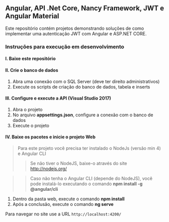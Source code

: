 ## Angular, API .Net Core, Nancy Framework, JWT e Angular Material

Este repositório contém projetos demonstrando soluções de como implementar uma autenticação JWT com
Angular e ASP.NET CORE.

### Instruções para execução em desenvolvimento

#### I. Baixe este repositório

#### II. Crie o banco de dados

1. Abra uma conexão com o SQL Server (deve ter direito administrativos)
2. Execute os scripts de criação do banco de dados, tabela e inserts

#### III. Configure e execute a API (Visual Studio 2017)
 
1. Abra o projeto
2. No arquivo **appsettings.json**, configure a conexão com o banco de dados
3. Execute o projeto

#### IV. Baixe os pacotes e inicie o projeto Web 

> Para este projeto você precisa ter instalado o NodeJs (versão min 4) e Angular CLI
>> Se não tiver o NodeJS, baixe-o através do site http://nodejs.org/

>> Caso não tenha o Angular CLI (depende do NodeJS), você pode instalá-lo 
>> executando o comando **npm install -g @angular/cli** 

1. Dentro da pasta web, execute o comando **npm install**
2. Após a conclusão, execute o comando **ng serve**

Para navegar no site use a URL `http://localhost:4200/`

